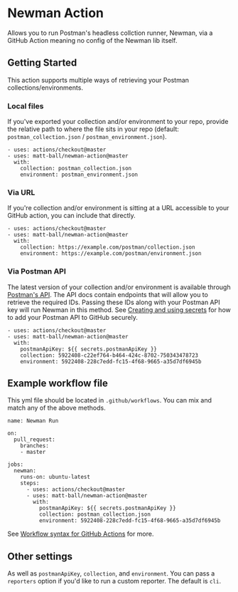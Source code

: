 # Newman Action

Allows you to run Postman's headless collction runner, Newman, via a GitHub Action meaning no config of the Newman lib itself.

## Getting Started

This action supports multiple ways of retrieving your Postman collections/environments.

### Local files
If you've exported your collection and/or environment to your repo, provide the relative path to where the file sits in your repo (default: `postman_collection.json` / `postman_environment.json`).

```
- uses: actions/checkout@master
- uses: matt-ball/newman-action@master
  with:
    collection: postman_collection.json
    environment: postman_environment.json
```          

### Via URL
If you're collection and/or environment is sitting at a URL accessible to your GitHub action, you can include that directly.

```
- uses: actions/checkout@master
- uses: matt-ball/newman-action@master
  with:
    collection: https://example.com/postman/collection.json
    environment: https://example.com/postman/environment.json
```

### Via Postman API
The latest version of your collection and/or environment is available through [Postman's API](https://docs.api.getpostman.com/?version=latest). The API docs contain endpoints that will allow you to retrieve the required IDs. Passing these IDs along with your Postman API key will run Newman in this method. See [Creating and using secrets](https://help.github.com/en/articles/virtual-environments-for-github-actions#creating-and-using-secrets-encrypted-variables) for how to add your Postman API to GitHub securely.

```
- uses: actions/checkout@master
- uses: matt-ball/newman-action@master
  with:
    postmanApiKey: ${{ secrets.postmanApiKey }}
    collection: 5922408-c22ef764-b464-424c-8702-750343478723
    environment: 5922408-228c7edd-fc15-4f68-9665-a35d7df6945b
```

## Example workflow file

This yml file should be located in `.github/workflows`. You can mix and match any of the above methods.

```
name: Newman Run

on:
  pull_request:
    branches:
    - master

jobs:
  newman:
    runs-on: ubuntu-latest
    steps:
      - uses: actions/checkout@master
      - uses: matt-ball/newman-action@master
        with:
          postmanApiKey: ${{ secrets.postmanApiKey }}
          collection: postman_collection.json
          environment: 5922408-228c7edd-fc15-4f68-9665-a35d7df6945b
```

See [Workflow syntax for GitHub Actions](https://help.github.com/en/articles/workflow-syntax-for-github-actions) for more.

## Other settings

As well as `postmanApiKey`, `collection`, and `environment`. You can pass a `reporters` option if you'd like to run a custom reporter. The default is `cli`.
